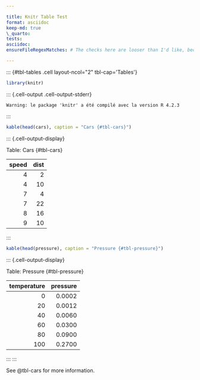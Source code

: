 ```yaml
---

title: Knitr Table Test
format: asciidoc
keep-md: true
\_quarto:
tests:
asciidoc:
ensureFileRegexMatches: # The checks here are looser than I'd like, because checking for asciidoc # nested structures in line-by-line regexes seems impossible, but this # is the only smoke-all test we can run in asciidoc.. # # TODO this is a problem. - - "\\[\\[tbl-cars\\]\\]" - "\\[\\[tbl-pressure\\]\\]" - "\\[#tbl-tables\\]" # TODO understand the difference between [[foo]] and [#foo]. From my reading of the asciidoc docs it seems ok but we should double-check. - "\\. Tables" - "\\. Cars" - "\\. Pressure" - []

---
```


::: {#tbl-tables .cell layout-ncol="2" tbl-cap='Tables'}

```{.r .cell-code}
library(knitr)
```

::: {.cell-output .cell-output-stderr}

```
Warning: le package 'knitr' a été compilé avec la version R 4.2.3
```

:::

```{.r .cell-code}
kable(head(cars), caption = "Cars {#tbl-cars}")
```

::: {.cell-output-display}

Table: Cars {#tbl-cars}

| speed | dist |
| ----: | ---: |
|     4 |    2 |
|     4 |   10 |
|     7 |    4 |
|     7 |   22 |
|     8 |   16 |
|     9 |   10 |

:::

```{.r .cell-code}
kable(head(pressure), caption = "Pressure {#tbl-pressure}")
```

::: {.cell-output-display}

Table: Pressure {#tbl-pressure}

| temperature | pressure |
| ----------: | -------: |
|           0 |   0.0002 |
|          20 |   0.0012 |
|          40 |   0.0060 |
|          60 |   0.0300 |
|          80 |   0.0900 |
|         100 |   0.2700 |

:::
:::

See @tbl-cars for more information.
